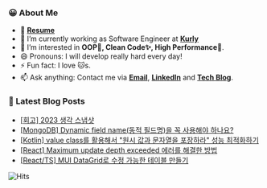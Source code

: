 ### 😀 About Me

- 👋 **[Resume](https://jinseong-dev.notion.site/Jinseong-Hwang-2ff7e25354684a399ec3d7cf11be6499)**
- 🔭 I’m currently working as Software Engineer at **[Kurly](https://www.kurly.com/)**
- 🤔 I’m interested in **OOP💊, Clean Code✨, High Performance🚀**.
- 😄 Pronouns: I will develop really hard every day!
- ⚡ Fun fact: I love 🐱s.
- 📫 Ask anything: Contact me via **[Email](mailto:jinseong.dev@gmail.com)**, **[LinkedIn](https://www.linkedin.com/in/jinseong-hwang/)** and **[Tech Blog](https://jinseong-dev.tistory.com/)**.

### 📝 Latest Blog Posts

<!-- BLOG-POST-LIST:START -->
- [[회고] 2023 생각 스냅샷](https://jinseong-dev.tistory.com/38)
- [[MongoDB] Dynamic field name&lpar;동적 필드명&rpar;을 꼭 사용해야 하나요?](https://jinseong-dev.tistory.com/37)
- [[Kotlin] value class를 활용해서 &quot;원시 값과 문자열을 포장하라&quot; 성능 최적화하기](https://jinseong-dev.tistory.com/36)
- [[React] Maximum update depth exceeded 에러를 해결한 방법](https://jinseong-dev.tistory.com/31)
- [[React/TS] MUI DataGrid로 수정 가능한 테이블 만들기](https://jinseong-dev.tistory.com/30)
<!-- BLOG-POST-LIST:END -->

![Hits](https://hits.seeyoufarm.com/api/count/incr/badge.svg?url=https%3A%2F%2Fgithub.com%2FJinseongHwang&count_bg=%2379C83D&title_bg=%23555555&icon=github.svg&icon_color=%23E7E7E7&title=hits&edge_flat=true)

<!--
- 🔭 I’m currently working on ...
- 🌱 I’m currently learning ...
- 👯 I’m looking to collaborate on ...
- 🤔 I’m looking for help with ...
- 💬 Ask me about ...
- 📫 How to reach me: ...
- 😄 Pronouns: ...
- ⚡ Fun fact: ...
-->
